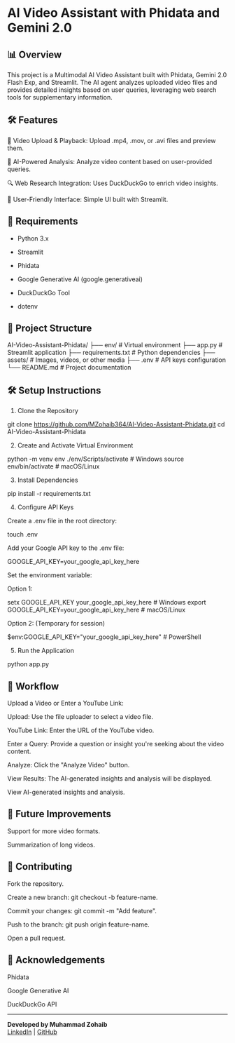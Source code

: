 # AI Video Assistant with Phidata and Gemini 2.0

## 📊 Overview

This project is a Multimodal AI Video Assistant built with Phidata, Gemini 2.0 Flash Exp, and Streamlit. The AI agent analyzes uploaded video files and provides detailed insights based on user queries, leveraging web search tools for supplementary information.

## 🛠️ Features

🎥 Video Upload & Playback: Upload .mp4, .mov, or .avi files and preview them.

🧰 AI-Powered Analysis: Analyze video content based on user-provided queries.

🔍 Web Research Integration: Uses DuckDuckGo to enrich video insights.

📃 User-Friendly Interface: Simple UI built with Streamlit.

## 📝 Requirements

- Python 3.x

- Streamlit

- Phidata

- Google Generative AI (google.generativeai)

- DuckDuckGo Tool

- dotenv

## 📁 Project Structure

AI-Video-Assistant-Phidata/
├── env/                   # Virtual environment
├── app.py                # Streamlit application
├── requirements.txt      # Python dependencies
├── assets/               # Images, videos, or other media
├── .env                 # API keys configuration
└── README.md             # Project documentation

## 🛠️ Setup Instructions

1. Clone the Repository

git clone https://github.com/MZohaib364/AI-Video-Assistant-Phidata.git
cd AI-Video-Assistant-Phidata

2. Create and Activate Virtual Environment

python -m venv env
./env/Scripts/activate  # Windows
source env/bin/activate # macOS/Linux

3. Install Dependencies

pip install -r requirements.txt

4. Configure API Keys

Create a .env file in the root directory:

touch .env

Add your Google API key to the .env file:

GOOGLE_API_KEY=your_google_api_key_here

Set the environment variable:

Option 1:

setx GOOGLE_API_KEY your_google_api_key_here  # Windows
export GOOGLE_API_KEY=your_google_api_key_here  # macOS/Linux

Option 2: (Temporary for session)

$env:GOOGLE_API_KEY="your_google_api_key_here"  # PowerShell

5. Run the Application

python app.py

## 🔄 Workflow

Upload a Video or Enter a YouTube Link:

  Upload: Use the file uploader to select a video file.

  YouTube Link: Enter the URL of the YouTube video.

Enter a Query: Provide a question or insight you're seeking about the video content.

Analyze: Click the "Analyze Video" button.

View Results: The AI-generated insights and analysis will be displayed.

View AI-generated insights and analysis.

## 📅 Future Improvements

Support for more video formats.

Summarization of long videos.

## 💪 Contributing

Fork the repository.

Create a new branch: git checkout -b feature-name.

Commit your changes: git commit -m "Add feature".

Push to the branch: git push origin feature-name.

Open a pull request.

## 💎 Acknowledgements

Phidata

Google Generative AI

DuckDuckGo API

----------------------------------------------------------

**Developed by Muhammad Zohaib**  
[LinkedIn](https://www.linkedin.com/in/muhammad-zohaib-a1b027280/) | [GitHub](https://github.com/MZohaib364)

